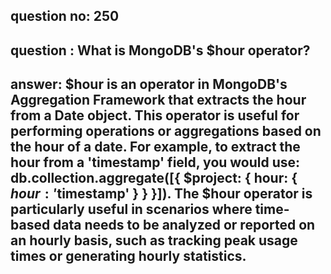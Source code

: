 
      
## question no: 250

## question : What is MongoDB's $hour operator?

## answer: $hour is an operator in MongoDB's Aggregation Framework that extracts the hour from a Date object. This operator is useful for performing operations or aggregations based on the hour of a date. For example, to extract the hour from a 'timestamp' field, you would use: db.collection.aggregate([{ $project: { hour: { $hour: '$timestamp' } } }]). The $hour operator is particularly useful in scenarios where time-based data needs to be analyzed or reported on an hourly basis, such as tracking peak usage times or generating hourly statistics.
      